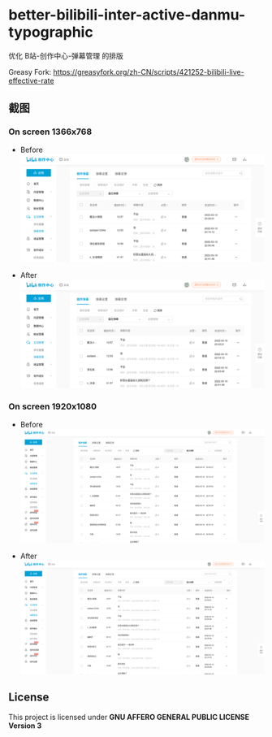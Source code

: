 # better-bilibili-inter-active-danmu-typographic

优化 B站-创作中心-弹幕管理 的排版

Greasy Fork: <https://greasyfork.org/zh-CN/scripts/421252-bilibili-live-effective-rate>

## 截图

### On screen 1366x768

-   Before
    ![1366_before](1366_before.png "1366_before")

-   After
    ![1366_after](1366_after.png "1366_after")

### On screen 1920x1080

-   Before
    ![1920_before](1920_before.png "1920_before")

-   After
    ![1920_after](1920_after.png "1920_after")

## License

This project is licensed under **GNU AFFERO GENERAL PUBLIC LICENSE Version 3**
